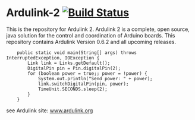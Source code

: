 # Ardulink-2 [![Build Status](https://travis-ci.org/Ardulink/Ardulink-2.svg?branch=master)](https://travis-ci.org/Ardulink/Ardulink-2)

This is the repository for Ardulink 2. Ardulink 2 is a complete, open source, java solution for the control and coordination of Arduino boards. This repository contains Ardulink Version 0.6.2 and all upcoming releases.

		public static void main(String[] args) throws InterruptedException, IOException {
			Link link = Links.getDefault();
			DigitalPin pin = Pin.digitalPin(2);
			for (boolean power = true;; power = !power) {
				System.out.println("Send power: " + power);
				link.switchDigitalPin(pin, power);
				TimeUnit.SECONDS.sleep(2);
			}
		}


see Ardulink site: www.ardulink.org



